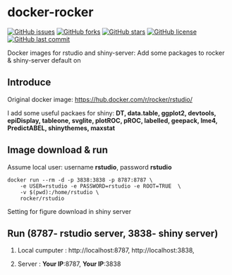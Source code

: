 # docker-rocker

[![GitHub issues](https://img.shields.io/github/issues/jinseob2kim/docker-shinyserver.svg)](https://github.com/jinseob2kim/docker-rocker/issues)
[![GitHub forks](https://img.shields.io/github/forks/jinseob2kim/docker-shinyserver.svg)](https://github.com/jinseob2kim/docker-rocker/network)
[![GitHub stars](https://img.shields.io/github/stars/jinseob2kim/docker-shinyserver.svg)](https://github.com/jinseob2kim/docker-rocker/stargazers)
[![GitHub license](https://img.shields.io/github/license/jinseob2kim/docker-shinyserver.svg)](https://github.com/jinseob2kim/docker-rocker/blob/master/LICENSE)
[![GitHub last commit](https://img.shields.io/github/last-commit/google/skia.svg)](https://github.com/jinseob2kim/docker-rocker)

Docker images for rstudio and shiny-server: Add some packages to rocker & shiny-server default on


## Introduce

Original docker image: https://hub.docker.com/r/rocker/rstudio/


I add some useful packaes for shiny: **DT, data.table, ggplot2, devtools, epiDisplay, tableone, svglite, plotROC, pROC, labelled, geepack, lme4, PredictABEL, shinythemes, maxstat**


## Image download & run
Assume local user: username **rstudio**, password **rstudio**


```shell
docker run --rm -d -p 3838:3838 -p 8787:8787 \
    -e USER=rstudio -e PASSWORD=rstudio -e ROOT=TRUE  \
    -v $(pwd):/home/rstudio \ 
    rocker/rstudio

```

Setting for figure download in shiny server



## Run (8787- rstudio server, 3838- shiny server)

1. Local cumputer : http://localhost:8787, http://localhost:3838,


2. Server : **Your IP**:8787, **Your IP**:3838
